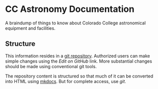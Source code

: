 # CC Astronomy Documentation

A braindump of things to know about Colorado College astronomical
equipment and facilities.

## Structure 

This information resides in a [git
repository](https://github.com/jsteele22/telescopes). Authorized users
can make simple changes using the *Edit on GitHub* link. More substantial
changes should be made using conventional git tools.

The repository content is structured so that much of it can be
converted into HTML using [mkdocs](https://www.mkdocs.org).  But for
complete access, use *git*.

